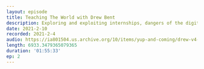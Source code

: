 ```yaml
---
layout: episode
title: Teaching The World with Drew Bent
description: Exploring and exploiting internships, dangers of the digital Sabbath, getting hit by a bus, and coming to grips with reality. Drew is co-founder and CTO/COO of Schoolhouse.World, a free peer-to-peer tutoring platform led by Sal Khan of Khan Academy. 
date: 2021-2-10
recorded: 2021-2-4
audio: https://ia801504.us.archive.org/10/items/yup-and-coming/drew-v4-with-aftercredits.mp3
length: 6933.3479365079365
duration: '01:55:33'
ep: 2
---
```

